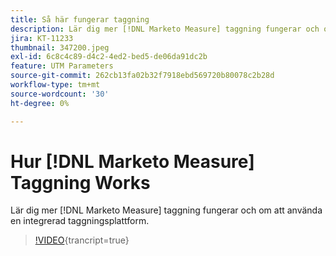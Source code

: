 ```yaml
---
title: Så här fungerar taggning
description: Lär dig mer [!DNL Marketo Measure] taggning fungerar och om att använda en integrerad taggningsplattform.
jira: KT-11233
thumbnail: 347200.jpeg
exl-id: 6c8c4c89-d4c2-4ed2-bed5-de06da91dc2b
feature: UTM Parameters
source-git-commit: 262cb13fa02b32f7918ebd569720b80078c2b28d
workflow-type: tm+mt
source-wordcount: '30'
ht-degree: 0%

---
```


# Hur [!DNL Marketo Measure] Taggning Works

Lär dig mer [!DNL Marketo Measure] taggning fungerar och om att använda en integrerad taggningsplattform.

>[!VIDEO](https://video.tv.adobe.com/v/347200/?learn=on){trancript=true}
